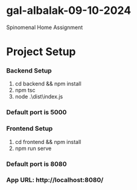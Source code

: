 # gal-albalak-09-10-2024
Spinomenal Home Assignment

# Project Setup

### Backend Setup
1. cd backend && npm install
2. npm tsc
3. node .\dist\index.js

### Default port is 5000

### Frontend Setup
1. cd frontend && npm install
2. npm run serve

### Default port is 8080
### App URL: http://localhost:8080/